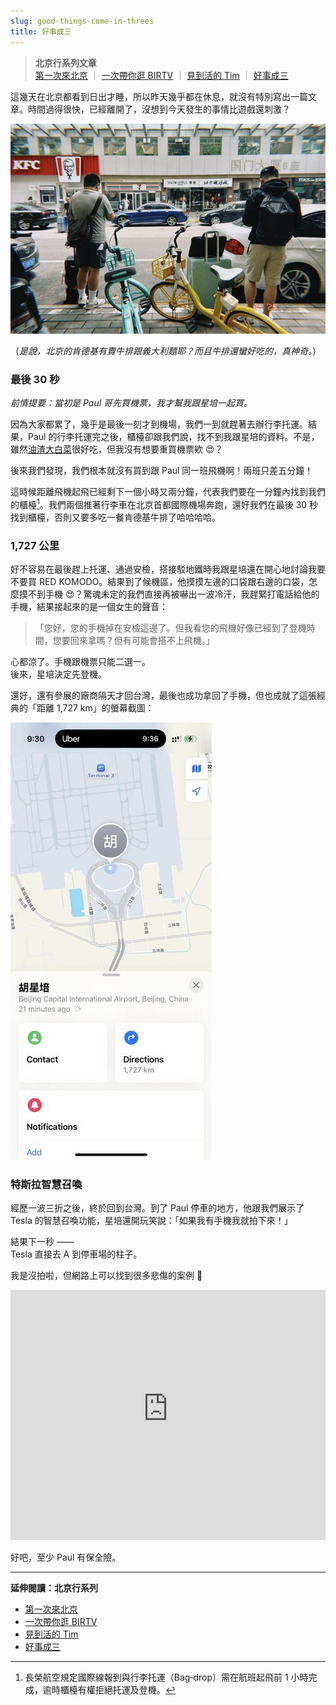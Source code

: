 ```yaml
---
slug: good-things-come-in-threes
title: 好事成三
---
```

> **北京行系列文章**  
> [第一次來北京](2025-07-22-first-time-in-beijing/index.md) ｜ [一次帶你逛 BIRTV](2025-07-23-birtv-day-1/index.md) ｜ [見到活的 Tim](2025-07-24-birtv-day-2/index.md) ｜ [好事成三](2025-07-26-good-things-come-in-threes/index.md)

這幾天在北京都看到日出才睡，所以昨天幾乎都在休息，就沒有特別寫出一篇文章。時間過得很快，已經離開了，沒想到今天發生的事情比遊戲還刺激？

![](2025-07-26-leaving.jpeg)

（*是說，北京的肯德基有賣牛排跟義大利麵耶？而且牛排還蠻好吃的，真神奇。*）

<!-- truncate -->

### 最後 30 秒

*前情提要：當初是 Paul 哥先買機票，我才幫我跟星培一起買。*

因為大家都累了，幾乎是最後一刻才到機場，我們一到就趕著去辦行李托運。結果，Paul 的行李托運完之後，櫃檯卻跟我們說，找不到我跟星培的資料。不是，雖然[油渣大白菜](2025-07-23-birtv-day-1/index.md#羊蝎子是啥)很好吃，但我沒有想要重買機票欸 😍？

後來我們發現，我們根本就沒有買到跟 Paul 同一班飛機啊！兩班只差五分鐘！

這時候距離飛機起飛已經剩下一個小時又兩分鐘，代表我們要在一分鐘內找到我們的櫃檯[^1]。我們兩個推著行李車在北京首都國際機場奔跑，還好我們在最後 30 秒找到櫃檯，否則又要多吃一餐肯德基牛排了哈哈哈哈。

### 1,727 公里

好不容易在最後趕上托運、通過安檢，搭接駁地鐵時我跟星培還在開心地討論我要不要買 RED KOMODO。結果到了候機區，他摸摸左邊的口袋跟右邊的口袋，怎麼摸不到手機 😍？驚魂未定的我們直接再被嚇出一波冷汗，我趕緊打電話給他的手機，結果接起來的是一個女生的聲音：

>「您好，您的手機掉在安檢這邊了。但我看您的飛機好像已經到了登機時間，您要回來拿嗎？但有可能會搭不上飛機。」

心都涼了。手機跟機票只能二選一。  
後來，星培決定先登機。

還好，還有參展的廠商隔天才回台灣，最後也成功拿回了手機，但也成就了這張經典的「距離 1,727 km」的螢幕截圖：

![](2025-07-26-find-my.jpeg)

### 特斯拉智慧召喚

經歷一波三折之後，終於回到台灣。到了 Paul 停車的地方，他跟我們展示了 Tesla 的智慧召喚功能，星培還開玩笑說：「如果我有手機我就拍下來！」

結果下一秒 ——  
Tesla 直接去 A 到停車場的柱子。

我是沒拍啦，但網路上可以找到很多悲傷的案例 🥲

<iframe
  class="custom-iframe"
  width="100%"
  height="400"
  src="https://www.youtube-nocookie.com/embed/cxoEze3UqXQ?modestbranding=1&rel=0"
  title="Tesla Model S Smart Summon Wrecked Leaving the Garage"
  frameborder="0"
  allow="accelerometer; autoplay; clipboard-write; encrypted-media; gyroscope; picture-in-picture"
  allowfullscreen>
</iframe>

好吧，至少 Paul 有保全險。

---

**延伸閱讀：北京行系列**  
- [第一次來北京](2025-07-22-first-time-in-beijing/index.md)  
- [一次帶你逛 BIRTV](2025-07-23-birtv-day-1/index.md)  
- [見到活的 Tim](2025-07-24-birtv-day-2/index.md)  
- [好事成三](2025-07-26-good-things-come-in-threes/index.md)

[^1]: 長榮航空規定國際線報到與行李托運（Bag‑drop）需在航班起飛前 1 小時完成，逾時櫃檯有權拒絕托運及登機。